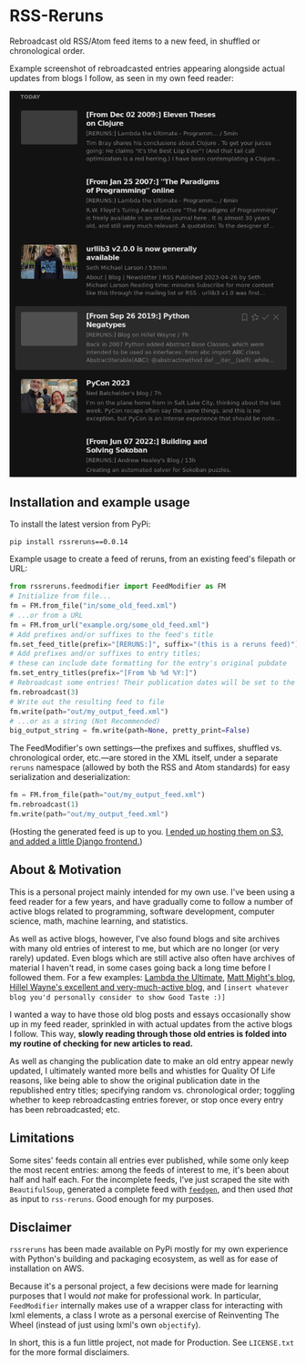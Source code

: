 # RSS-Reruns

Rebroadcast old RSS/Atom feed items to a new feed, in shuffled or chronological order.

Example screenshot of rebroadcasted entries appearing alongside actual updates from blogs I follow, as seen in my own feed reader:

![Screenshot from Feedly](https://github.com/hannahlog/rss-reruns/blob/main/screenshots/as_seen_in_feedly.png?raw=True)

## Installation and example usage

To install the latest version from PyPi:
```
pip install rssreruns==0.0.14
```
Example usage to create a feed of reruns, from an existing feed's filepath or URL:
```python
from rssreruns.feedmodifier import FeedModifier as FM
# Initialize from file...
fm = FM.from_file("in/some_old_feed.xml")
# ...or from a URL
fm = FM.from_url("example.org/some_old_feed.xml")
# Add prefixes and/or suffixes to the feed's title
fm.set_feed_title(prefix="[RERUNS:]", suffix="(this is a reruns feed)")
# Add prefixes and/or suffixes to entry titles;
# these can include date formatting for the entry's original pubdate
fm.set_entry_titles(prefix="[From %b %d %Y:]")
# Rebroadcast some entries! Their publication dates will be set to the current datetime
fm.rebroadcast(3)
# Write out the resulting feed to file 
fm.write(path="out/my_output_feed.xml")
# ...or as a string (Not Recommended)
big_output_string = fm.write(path=None, pretty_print=False)
```
The FeedModifier's own settings—the prefixes and suffixes, shuffled vs. chronological order, etc.—are stored in the XML itself, under a separate `reruns` namespace (allowed by both the RSS and Atom standards) for easy serialization and deserialization:
```python
fm = FM.from_file(path="out/my_output_feed.xml")
fm.rebroadcast(1)
fm.write(path="out/my_output_feed.xml")
```
(Hosting the generated feed is up to you. [I ended up hosting them on S3, and added a little Django frontend.](https://github.com/hannahlog/reruns-django-site))

## About & Motivation

This is a personal project mainly intended for my own use. I've been using a feed reader for a few years, and have gradually come to follow a number of active blogs related to programming, software development, computer science, math, machine learning, and statistics. 

As well as active blogs, however, I've also found blogs and site archives with many old entries of interest to me, but which are no longer (or very rarely) updated. Even blogs which are still active also often have archives of material I haven't read, in some cases going back a long time before I followed them. For a few examples: [Lambda the Ultimate](http://lambda-the-ultimate.org/), [Matt Might's blog](https://matt.might.net/articles/), [Hillel Wayne's excellent and very-much-active blog](https://www.hillelwayne.com/post/), and `[insert whatever blog you'd personally consider to show Good Taste :)]` 

I wanted a way to have those old blog posts and essays occasionally show up in my feed reader, sprinkled in with actual updates from the active blogs I follow. This way, **slowly reading through those old entries is folded into my routine of checking for new articles to read.**

As well as changing the publication date to make an old entry appear newly updated, I ultimately wanted more bells and whistles for Quality Of Life reasons, like being able to show the original publication date in the republished entry titles; specifying random vs. chronological order; toggling whether to keep rebroadcasting entries forever, or stop once every entry has been rebroadcasted; etc.

## Limitations

Some sites' feeds contain all entries ever published, while some only keep the most recent entries: among the feeds of interest to me, it's been about half and half each. For the incomplete feeds, I've just scraped the site with `BeautifulSoup`, generated a complete feed with [`feedgen`](https://github.com/lkiesow/python-feedgen), and then used _that_ as input to `rss-reruns`. Good enough for my purposes.

## Disclaimer

`rssreruns` has been made available on PyPi mostly for my own experience with Python's building and packaging ecosystem, as well as for ease of installation on AWS.

Because it's a personal project, a few decisions were made for learning purposes that I would *not* make for professional work. In particular, `FeedModifier` internally makes use of a wrapper class for interacting with lxml elements, a class I wrote as a personal exercise of Reinventing The Wheel (instead of just using lxml's own `objectify`).

In short, this is a fun little project, not made for Production. See `LICENSE.txt` for the more formal disclaimers.